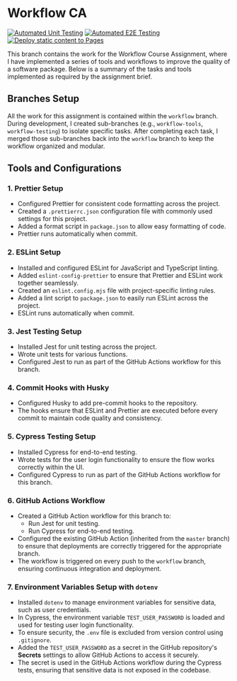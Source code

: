 # Workflow CA
[![Automated Unit Testing](https://github.com/Whisperpiano/social-media-client/actions/workflows/unit-test.yml/badge.svg)](https://github.com/Whisperpiano/social-media-client/actions/workflows/unit-test.yml)
[![Automated E2E Testing](https://github.com/Whisperpiano/social-media-client/actions/workflows/e2e-test.yml/badge.svg)](https://github.com/Whisperpiano/social-media-client/actions/workflows/e2e-test.yml)
[![Deploy static content to Pages](https://github.com/Whisperpiano/social-media-client/actions/workflows/pages.yml/badge.svg)](https://github.com/Whisperpiano/social-media-client/actions/workflows/pages.yml)

This branch contains the work for the Workflow Course Assignment, where I have implemented a series of tools and workflows to improve the quality of a software package. Below is a summary of the tasks and tools implemented as required by the assignment brief.

## Branches Setup

All the work for this assignment is contained within the `workflow` branch. During development, I created sub-branches (e.g., `workflow-tools`, `workflow-testing`) to isolate specific tasks. After completing each task, I merged those sub-branches back into the `workflow` branch to keep the workflow organized and modular.

## Tools and Configurations

### 1. **Prettier Setup**
   - Configured Prettier for consistent code formatting across the project.
   - Created a `.prettierrc.json` configuration file with commonly used settings for this project.
   - Added a format script in `package.json` to allow easy formatting of code.
   - Prettier runs automatically when commit.
     
### 2. **ESLint Setup**
   - Installed and configured ESLint for JavaScript and TypeScript linting.
   - Added `eslint-config-prettier` to ensure that Prettier and ESLint work together seamlessly.
   - Created an `eslint.config.mjs` file with project-specific linting rules.
   - Added a lint script to `package.json` to easily run ESLint across the project.
   - ESLint runs automatically when commit.

### 3. **Jest Testing Setup**
   - Installed Jest for unit testing across the project.
   - Wrote unit tests for various functions.
   - Configured Jest to run as part of the GitHub Actions workflow for this branch.

### 4. **Commit Hooks with Husky**

- Configured Husky to add pre-commit hooks to the repository.
- The hooks ensure that ESLint and Prettier are executed before every commit to maintain code quality and consistency.

### 5. **Cypress Testing Setup**
   - Installed Cypress for end-to-end testing.
   - Wrote tests for the user login functionality to ensure the flow works correctly within the UI.
   - Configured Cypress to run as part of the GitHub Actions workflow for this branch.

### 6. **GitHub Actions Workflow**
   - Created a GitHub Action workflow for this branch to:
     - Run Jest for unit testing.
     - Run Cypress for end-to-end testing.
   - Configured the existing GitHub Action (inherited from the `master` branch) to ensure that deployments are correctly triggered for the appropriate branch.
   - The workflow is triggered on every push to the `workflow` branch, ensuring continuous integration and deployment.

### 7. **Environment Variables Setup with `dotenv`**
   - Installed `dotenv` to manage environment variables for sensitive data, such as user credentials.
   - In Cypress, the environment variable `TEST_USER_PASSWORD` is loaded and used for testing user login functionality.
   - To ensure security, the `.env` file is excluded from version control using `.gitignore`.
   - Added the `TEST_USER_PASSWORD` as a secret in the GitHub repository's **Secrets** settings to allow GitHub Actions to access it securely.
   - The secret is used in the GitHub Actions workflow during the Cypress tests, ensuring that sensitive data is not exposed in the codebase.







